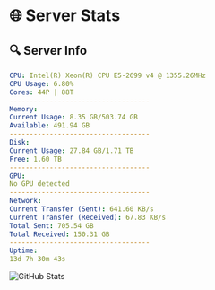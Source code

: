 # 🌐 Server Stats
## 🔍 Server Info
```yaml
CPU: Intel(R) Xeon(R) CPU E5-2699 v4 @ 1355.26MHz
CPU Usage: 6.80%
Cores: 44P | 88T
-----------------------------------
Memory:
Current Usage: 8.35 GB/503.74 GB
Available: 491.94 GB
-----------------------------------
Disk:
Current Usage: 27.84 GB/1.71 TB
Free: 1.60 TB
-----------------------------------
GPU:
No GPU detected
-----------------------------------
Network:
Current Transfer (Sent): 641.60 KB/s
Current Transfer (Received): 67.83 KB/s
Total Sent: 705.54 GB
Total Received: 150.31 GB
-----------------------------------
Uptime:
13d 7h 30m 43s
```
![GitHub Stats](https://img.shields.io/badge/Updated-2025-05-03_00:39:31-blue)